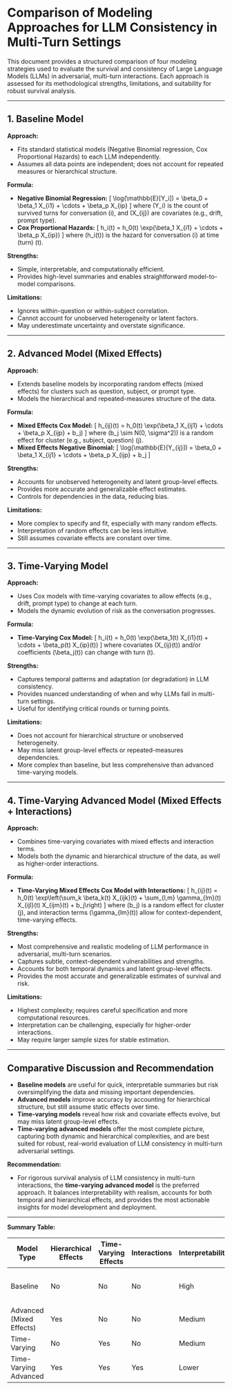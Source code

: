 # Comparison of Modeling Approaches for LLM Consistency in Multi-Turn Settings

This document provides a structured comparison of four modeling strategies used to evaluate the survival and consistency of Large Language Models (LLMs) in adversarial, multi-turn interactions. Each approach is assessed for its methodological strengths, limitations, and suitability for robust survival analysis.

---

## 1. Baseline Model

**Approach:**
- Fits standard statistical models (Negative Binomial regression, Cox Proportional Hazards) to each LLM independently.
- Assumes all data points are independent; does not account for repeated measures or hierarchical structure.

**Formula:**
- **Negative Binomial Regression:**
  \[
  \log(\mathbb{E}[Y_i]) = \beta_0 + \beta_1 X_{i1} + \cdots + \beta_p X_{ip}
  \]
  where \(Y_i\) is the count of survived turns for conversation \(i\), and \(X_{ij}\) are covariates (e.g., drift, prompt type).
- **Cox Proportional Hazards:**
  \[
  h_i(t) = h_0(t) \exp(\beta_1 X_{i1} + \cdots + \beta_p X_{ip})
  \]
  where \(h_i(t)\) is the hazard for conversation \(i\) at time (turn) \(t\).

**Strengths:**
- Simple, interpretable, and computationally efficient.
- Provides high-level summaries and enables straightforward model-to-model comparisons.

**Limitations:**
- Ignores within-question or within-subject correlation.
- Cannot account for unobserved heterogeneity or latent factors.
- May underestimate uncertainty and overstate significance.

---

## 2. Advanced Model (Mixed Effects)

**Approach:**
- Extends baseline models by incorporating random effects (mixed effects) for clusters such as question, subject, or prompt type.
- Models the hierarchical and repeated-measures structure of the data.

**Formula:**
- **Mixed Effects Cox Model:**
  \[
  h_{ij}(t) = h_0(t) \exp(\beta_1 X_{ij1} + \cdots + \beta_p X_{ijp} + b_j)
  \]
  where \(b_j \sim N(0, \sigma^2)\) is a random effect for cluster (e.g., subject, question) \(j\).
- **Mixed Effects Negative Binomial:**
  \[
  \log(\mathbb{E}[Y_{ij}]) = \beta_0 + \beta_1 X_{ij1} + \cdots + \beta_p X_{ijp} + b_j
  \]

**Strengths:**
- Accounts for unobserved heterogeneity and latent group-level effects.
- Provides more accurate and generalizable effect estimates.
- Controls for dependencies in the data, reducing bias.

**Limitations:**
- More complex to specify and fit, especially with many random effects.
- Interpretation of random effects can be less intuitive.
- Still assumes covariate effects are constant over time.

---

## 3. Time-Varying Model

**Approach:**
- Uses Cox models with time-varying covariates to allow effects (e.g., drift, prompt type) to change at each turn.
- Models the dynamic evolution of risk as the conversation progresses.

**Formula:**
- **Time-Varying Cox Model:**
  \[
  h_i(t) = h_0(t) \exp(\beta_1(t) X_{i1}(t) + \cdots + \beta_p(t) X_{ip}(t))
  \]
  where covariates \(X_{ij}(t)\) and/or coefficients \(\beta_j(t)\) can change with turn \(t\).

**Strengths:**
- Captures temporal patterns and adaptation (or degradation) in LLM consistency.
- Provides nuanced understanding of when and why LLMs fail in multi-turn settings.
- Useful for identifying critical rounds or turning points.

**Limitations:**
- Does not account for hierarchical structure or unobserved heterogeneity.
- May miss latent group-level effects or repeated-measures dependencies.
- More complex than baseline, but less comprehensive than advanced time-varying models.

---

## 4. Time-Varying Advanced Model (Mixed Effects + Interactions)

**Approach:**
- Combines time-varying covariates with mixed effects and interaction terms.
- Models both the dynamic and hierarchical structure of the data, as well as higher-order interactions.

**Formula:**
- **Time-Varying Mixed Effects Cox Model with Interactions:**
  \[
  h_{ij}(t) = h_0(t) \exp\left(\sum_k \beta_k(t) X_{ijk}(t) + \sum_{l,m} \gamma_{lm}(t) X_{ijl}(t) X_{ijm}(t) + b_j\right)
  \]
  where \(b_j\) is a random effect for cluster \(j\), and interaction terms \(\gamma_{lm}(t)\) allow for context-dependent, time-varying effects.

**Strengths:**
- Most comprehensive and realistic modeling of LLM performance in adversarial, multi-turn scenarios.
- Captures subtle, context-dependent vulnerabilities and strengths.
- Accounts for both temporal dynamics and latent group-level effects.
- Provides the most accurate and generalizable estimates of survival and risk.

**Limitations:**
- Highest complexity; requires careful specification and more computational resources.
- Interpretation can be challenging, especially for higher-order interactions.
- May require larger sample sizes for stable estimation.

---

## Comparative Discussion and Recommendation

- **Baseline models** are useful for quick, interpretable summaries but risk oversimplifying the data and missing important dependencies.
- **Advanced models** improve accuracy by accounting for hierarchical structure, but still assume static effects over time.
- **Time-varying models** reveal how risk and covariate effects evolve, but may miss latent group-level effects.
- **Time-varying advanced models** offer the most complete picture, capturing both dynamic and hierarchical complexities, and are best suited for robust, real-world evaluation of LLM consistency in multi-turn adversarial settings.

**Recommendation:**
- For rigorous survival analysis of LLM consistency in multi-turn interactions, the **time-varying advanced model** is the preferred approach. It balances interpretability with realism, accounts for both temporal and hierarchical effects, and provides the most actionable insights for model development and deployment.

---

**Summary Table:**

| Model Type                | Hierarchical Effects | Time-Varying Effects | Interactions | Interpretability | Computational Cost | Best For                                 |
|--------------------------|---------------------|----------------------|--------------|------------------|-------------------|-------------------------------------------|
| Baseline                 | No                  | No                   | No           | High             | Low               | Quick summaries, initial comparisons      |
| Advanced (Mixed Effects) | Yes                 | No                   | No           | Medium           | Medium            | Accounting for latent group effects       |
| Time-Varying             | No                  | Yes                  | No           | Medium           | Medium            | Temporal risk patterns                    |
| Time-Varying Advanced    | Yes                 | Yes                  | Yes          | Lower            | High              | Comprehensive, robust survival analysis   | 